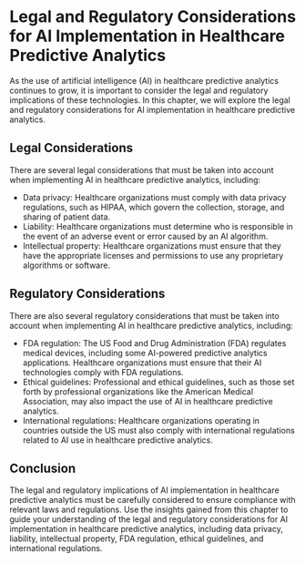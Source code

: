 Legal and Regulatory Considerations for AI Implementation in Healthcare Predictive Analytics
=====================================================================================================================================================================

As the use of artificial intelligence (AI) in healthcare predictive analytics continues to grow, it is important to consider the legal and regulatory implications of these technologies. In this chapter, we will explore the legal and regulatory considerations for AI implementation in healthcare predictive analytics.

Legal Considerations
--------------------

There are several legal considerations that must be taken into account when implementing AI in healthcare predictive analytics, including:

* Data privacy: Healthcare organizations must comply with data privacy regulations, such as HIPAA, which govern the collection, storage, and sharing of patient data.
* Liability: Healthcare organizations must determine who is responsible in the event of an adverse event or error caused by an AI algorithm.
* Intellectual property: Healthcare organizations must ensure that they have the appropriate licenses and permissions to use any proprietary algorithms or software.

Regulatory Considerations
-------------------------

There are also several regulatory considerations that must be taken into account when implementing AI in healthcare predictive analytics, including:

* FDA regulation: The US Food and Drug Administration (FDA) regulates medical devices, including some AI-powered predictive analytics applications. Healthcare organizations must ensure that their AI technologies comply with FDA regulations.
* Ethical guidelines: Professional and ethical guidelines, such as those set forth by professional organizations like the American Medical Association, may also impact the use of AI in healthcare predictive analytics.
* International regulations: Healthcare organizations operating in countries outside the US must also comply with international regulations related to AI use in healthcare predictive analytics.

Conclusion
----------

The legal and regulatory implications of AI implementation in healthcare predictive analytics must be carefully considered to ensure compliance with relevant laws and regulations. Use the insights gained from this chapter to guide your understanding of the legal and regulatory considerations for AI implementation in healthcare predictive analytics, including data privacy, liability, intellectual property, FDA regulation, ethical guidelines, and international regulations.
